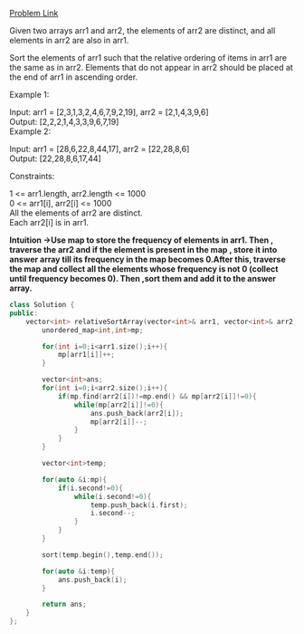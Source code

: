 [Problem Link](https://leetcode.com/problems/relative-sort-array/description/?envType=daily-question&envId=2024-06-11)<br>

Given two arrays arr1 and arr2, the elements of arr2 are distinct, and all elements in arr2 are also in arr1.<br>

Sort the elements of arr1 such that the relative ordering of items in arr1 are the same as in arr2. Elements that do not appear in arr2 should be placed at the end of arr1 in ascending order.<br>

 


Example 1:<br>

Input: arr1 = [2,3,1,3,2,4,6,7,9,2,19], arr2 = [2,1,4,3,9,6]<br>
Output: [2,2,2,1,4,3,3,9,6,7,19]<br>
Example 2:<br>

Input: arr1 = [28,6,22,8,44,17], arr2 = [22,28,8,6]<br>
Output: [22,28,8,6,17,44]<br>
 

Constraints:<br>

1 <= arr1.length, arr2.length <= 1000<br>
0 <= arr1[i], arr2[i] <= 1000<br>
All the elements of arr2 are distinct.<br>
Each arr2[i] is in arr1.<br>

__Intuition ->Use map to store the frequency of elements in arr1. Then , traverse the arr2 and if the element is present in the map , store it into answer array till its frequency in the map becomes 0.After this, traverse the map and collect all the elements whose frequency is not 0 (collect until frequency becomes 0). Then ,sort them and add it to the answer array.__

```C++
class Solution {
public:
    vector<int> relativeSortArray(vector<int>& arr1, vector<int>& arr2) {
        unordered_map<int,int>mp;

        for(int i=0;i<arr1.size();i++){
            mp[arr1[i]]++;
        }

        vector<int>ans;
        for(int i=0;i<arr2.size();i++){
            if(mp.find(arr2[i])!=mp.end() && mp[arr2[i]]!=0){
                while(mp[arr2[i]]!=0){
                    ans.push_back(arr2[i]);
                    mp[arr2[i]]--;
                }
            }
        }

        vector<int>temp;

        for(auto &i:mp){
            if(i.second!=0){
                while(i.second!=0){
                    temp.push_back(i.first);
                    i.second--;
                }
            }
        }

        sort(temp.begin(),temp.end());

        for(auto &i:temp){
            ans.push_back(i);
        }

        return ans;
    }
};
```
